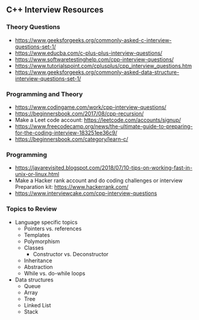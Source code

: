 ## C++ Interview Resources

### Theory Questions
* https://www.geeksforgeeks.org/commonly-asked-c-interview-questions-set-1/
* https://www.educba.com/c-plus-plus-interview-questions/
* https://www.softwaretestinghelp.com/cpp-interview-questions/
* https://www.tutorialspoint.com/cplusplus/cpp_interview_questions.htm
* https://www.geeksforgeeks.org/commonly-asked-data-structure-interview-questions-set-1/


### Programming and Theory
* https://www.codingame.com/work/cpp-interview-questions/
* https://beginnersbook.com/2017/08/cpp-recursion/
* Make a Leet code account: https://leetcode.com/accounts/signup/
* https://www.freecodecamp.org/news/the-ultimate-guide-to-preparing-for-the-coding-interview-183251ee36c9/
* https://beginnersbook.com/category/learn-c/

### Programming
* https://javarevisited.blogspot.com/2018/07/10-tips-on-working-fast-in-unix-or-linux.html
* Make a Hacker rank account and do coding challenges or interview Preparation kit: https://www.hackerrank.com/
* https://www.interviewcake.com/cpp-interview-questions

### Topics to Review
* Language specific topics 
  * Pointers vs. references
  * Templates
  * Polymorphism
  * Classes
    * Constructor vs. Deconstructor
  * Inheritance
  * Abstraction
  * While vs. do-while loops
* Data structures
  * Queue
  * Array
  * Tree
  * Linked List
  * Stack
